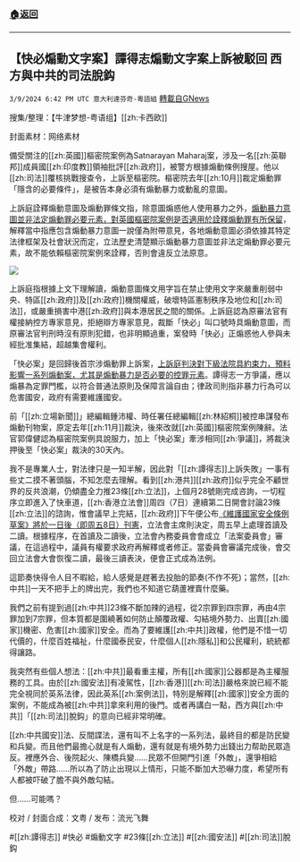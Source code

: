 ###  [:house:返回](README.md)
---


## 【快必煽動文字案】譚得志煽動文字案上訴被駁回  西方與中共的司法脫鈎
`3/9/2024 6:42 PM UTC 意大利達芬奇-粵語組` [轉載自GNews](https://gnews.org/articles/2380314)


搜集/整理：【牛津梦想\-粤语组】[[zh:卡西欧]]

封面素材：网络素材

備受關注的[[zh:英國]]樞密院案例為Satnarayan Maharaj案，涉及一名[[zh:英聯邦]]成員國[[zh:印度教]]領袖批評[[zh:政府]]，被警方根據煽動條例搜屋。他以[[zh:司法]]覆核挑戰搜查令，上訴至樞密院。樞密院去年[[zh:10月]]裁定煽動罪「隱含的必要條件」，是被告本身必須有煽動暴力或動亂的意圖。

上訴庭詮釋煽動意圖及煽動罪條文指，除意圖煽惑他人使用暴力之外，[煽動暴力意圖並非法定煽動罪必要元素，對英國樞密院案例是否適用於詮釋煽動罪有所保留](https://std.stheadline.com/realtime/article/1985409/%E5%8D%B3%E6%99%82-%E6%B8%AF%E8%81%9E-%E5%BF%AB%E5%BF%85-%E8%AD%9A%E5%BE%97%E5%BF%97%E7%85%BD%E5%8B%95%E6%96%87%E5%AD%97%E6%A1%88%E7%BD%AA%E6%88%90%E5%9B%9A40%E6%9C%88-%E4%B8%8A%E8%A8%B4%E5%BA%AD%E4%BB%8A%E9%A7%81%E5%9B%9E%E4%B8%8A%E8%A8%B4)，解釋當中指應包含煽動暴力意圖一說僅為附帶意見，各地煽動意圖必須依據其特定法律框架及社會狀況而定，立法歷史清楚顯示煽動暴力意圖並非法定煽動罪必要元素，故不能依賴樞密院案例來詮釋，否則會違反立法原意。

![](ipfs://QmVSya3wBMsmavh2pw9CP51C2DU6XFTFjV9t1xyHwshYHe?.png)

上訴庭指根據上文下理解讀，煽動意圖條文用字旨在禁止使用文字來嚴重削弱中央、特區[[zh:政府]]及[[zh:政府]]機關權威，破壞特區憲制秩序及地位和[[zh:司法]]，或嚴重損害中港[[zh:政府]]與本港居民之間的關係。上訴庭認為原審法官有權接納控方專家意見，拒絕辯方專家意見，裁斷「快必」叫口號時具煽動意圖，而原審法官判刑時沒有原則犯錯，也非明顯過重，案發時「快必」正煽惑他人參與未經批准集結，超越集會權利。

「快必案」是回歸後首宗涉煽動罪上訴案，[上訴庭判決對下級法院具約束力，預料影響一系列煽動案，尤其是煽動暴力是否必要的控罪元素](https://news.mingpao.com/ins/%E6%B8%AF%E8%81%9E/article/20240307/s00001/1709774457310/%E5%BF%AB%E5%BF%85%E7%85%BD%E5%8B%95%E6%A1%88%E4%B8%8A%E8%A8%B4%E8%A2%AB%E9%A7%81%E5%9B%9E-%E4%B8%8A%E8%A8%B4%E5%BA%AD-%E7%85%BD%E6%9A%B4%E6%84%8F%E5%9C%96%E9%9D%9E%E7%85%BD%E5%8B%95%E7%BD%AA%E5%BF%85%E8%A6%81%E5%85%83%E7%B4%A0-%E7%85%BD%E5%8B%95%E7%BD%AA%E7%84%A1%E5%89%8A%E8%A8%80%E8%AB%96%E8%87%AA%E7%94%B1)。譚得志一方爭議，應以煽暴為定罪門檻，以符合普通法原則及保障言論自由；律政司則指非暴力行為可以危害國安，政府有需要維護國安。

前「[[zh:立場新聞]]」總編輯鍾沛權、時任署任總編輯[[zh:林紹桐]]被控串謀發布煽動刊物案，原定去年[[zh:11月]]裁決，後來改就[[zh:英國]]樞密院案例陳辭。法官郭偉健認為樞密院案例具說服力，加上「快必案」牽涉相同[[zh:爭議]]，將裁決押後至「快必案」裁決的30天內。

我不是專業人士，對法律只是一知半解，因此對「[[zh:譚得志]]上訴失敗」一事有些丈二摸不著頭腦，不知怎麼去理解。看到[[zh:港共]][[zh:政府]]似乎完全不顧世界的反共浪潮，仍傾盡全力推23條[[zh:立法]]，上個月28號剛完成咨詢，一切程序立即進入了快車道，[[zh:香港立法會]]周四（7日）連續第二日開會討論23條[[zh:立法]]的諮詢，惟會議早上完結，[[zh:政府]]下午便公布[《維護國家安全條例草案》將於一日後（即周五8日）刊憲](https://www.rfa.org/cantonese/news/htm/hk-article23-03072024051732.html)，立法會主席則決定，周五早上處理首讀及二讀。根據程序，在首讀及二讀後，立法會內務委員會會成立「法案委員會」審議，在這過程中，議員有權要求政府再解釋或者修正。當委員會審議完成後，會交回立法會大會恢復二讀，最後三讀表決，便會正式成為法例。

這節奏快得令人目不暇給，給人感覺是趕著去投胎的節奏(不作不死)；當然，[[zh:中共]]一天不把手上的牌出完，我們也不知道它葫蘆裡賣什麼藥。

我們之前有提到過[[zh:中共]]23條不斷加辣的過程，從2宗罪到四宗罪，再由4宗罪加到7宗罪，但本質都是圍繞著如何防止顛覆政權、勾結境外勢力、出賣[[zh:國家]]機密、危害[[zh:國家]]安全。而為了要維護[[zh:中共]]政權，他們是不惜一切代價的，什麼百姓福祉，什麼國泰民安，什麼個人[[zh:隱私]]和公民權利，統統都得讓路。

我突然有些個人想法：[[zh:中共]]最看重主權，所有[[zh:國家]]公器都是為主權服務的工具。由於[[zh:國安法]]有凌駕性，[[zh:香港]][[zh:司法]]嚴格來說已經不能完全視同於英系法律，因此英系[[zh:案例法]]，特別是解釋[[zh:國家]]安全方面的案例，不能成為被[[zh:中共]]拿來利用的後門。或者再講白一點，西方與[[zh:中共]]「[[zh:司法]]脫鈎」的意向已經非常明確。

[[zh:中共國安]]法、反間諜法，還有叫不上名字的一系列法，最終目的都是防民變和兵變。而且他們最擔心就是有人煽動，還有就是有境外勢力出錢出力帮助民眾造反。裡應外合、後院起火、陳橋兵變……民眾不但開門引進「外敵」，還爭相給「外敵」帶路……所以為了防止出現以上情形，只能不斷加大恐嚇力度，希望所有人都被吓破了膽不與外敵勾結。

但……可能嗎？

校对 / 封面合成：文粤 / 发布：流光飞舞

#[[zh:譚得志]] #快必 #煽動文字 #23條[[zh:立法]] #[[zh:國安法]] #[[zh:司法]]脫鈎
